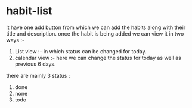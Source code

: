 # habit-list
it have one add button from which we can add the habits along with their title and description.
once the habit is being added we can view it in two ways :- 
1. List view :- in which status can be changed for today. 
2. calendar view :- here we can change the status for today as well as previous 6 days.

there are mainly 3 status :
1. done
2. none
3. todo
